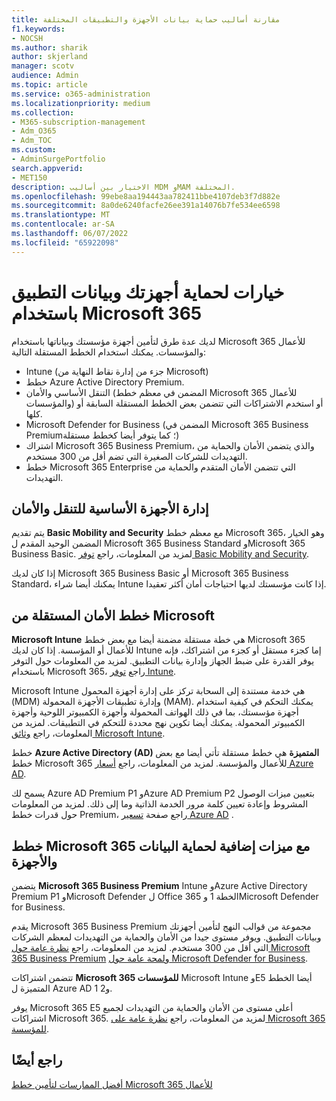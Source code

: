 ```yaml
---
title: مقارنة أساليب حماية بيانات الأجهزة والتطبيقات المختلفة
f1.keywords:
- NOCSH
ms.author: sharik
author: skjerland
manager: scotv
audience: Admin
ms.topic: article
ms.service: o365-administration
ms.localizationpriority: medium
ms.collection:
- M365-subscription-management
- Adm_O365
- Adm_TOC
ms.custom:
- AdminSurgePortfolio
search.appverid:
- MET150
description: الاختيار بين أساليب MDM وMAM المختلفة.
ms.openlocfilehash: 99ebe8aa194443aa782411bbe4107deb3f7d882e
ms.sourcegitcommit: 8a0de6240facfe26ee391a14076b7fe534ee6598
ms.translationtype: MT
ms.contentlocale: ar-SA
ms.lasthandoff: 06/07/2022
ms.locfileid: "65922098"
---
```

# <a name="options-for-protecting-your-devices-and-app-data-with-microsoft-365"></a>خيارات لحماية أجهزتك وبيانات التطبيق باستخدام Microsoft 365

لديك عدة طرق لتأمين أجهزة مؤسستك وبياناتها باستخدام Microsoft 365 للأعمال والمؤسسات. يمكنك استخدام الخطط المستقلة التالية:

- Intune (جزء من إدارة نقاط النهاية من Microsoft)
- خطط Azure Active Directory Premium.
- التنقل الأساسي والأمان (المضمن في معظم خطط Microsoft 365 للأعمال والمؤسسات) أو استخدم الاشتراكات التي تتضمن بعض الخطط المستقلة السابقة أو كلها.
- Microsoft Defender for Business (المضمن في Microsoft 365 Business Premium؛ كما يتوفر أيضا كخطط مستقلة)
- اشتراك Microsoft 365 Business Premium، والذي يتضمن الأمان والحماية من التهديدات للشركات الصغيرة التي تضم أقل من 300 مستخدم.
- خطط Microsoft 365 Enterprise التي تتضمن الأمان المتقدم والحماية من التهديدات.

## <a name="basic-mobility-and-security-device-management"></a>إدارة الأجهزة الأساسية للتنقل والأمان

يتم تقديم **Basic Mobility and Security** مع معظم خطط Microsoft 365، وهو الخيار المضمن الوحيد المقدم ل Microsoft 365 Business Standard وMicrosoft 365 Business Basic. لمزيد من المعلومات، راجع [توفر Basic Mobility and Security](../basic-mobility-security/choose-between-basic-mobility-and-security-and-intune.md#availability-of-basic-mobility-and-security-and-intune). 

إذا كان لديك Microsoft 365 Business Basic أو Microsoft 365 Business Standard، يمكنك أيضا شراء Intune إذا كانت مؤسستك لديها احتياجات أمان أكثر تعقيدا.
 
## <a name="microsoft-stand-alone-security-plans"></a>خطط الأمان المستقلة من Microsoft 

**Microsoft Intune** هي خطة مستقلة مضمنة أيضا مع بعض خطط Microsoft 365 للأعمال أو المؤسسة. إذا كان لديك Intune إما كجزء مستقل أو كجزء من اشتراكك، فإنه يوفر القدرة على ضبط الجهاز وإدارة بيانات التطبيق. لمزيد من المعلومات حول التوفر باستخدام Microsoft 365، راجع [توفر Intune](../basic-mobility-security/choose-between-basic-mobility-and-security-and-intune.md#availability-of-basic-mobility-and-security-and-intune).

Microsoft Intune هي خدمة مستندة إلى السحابة تركز على إدارة أجهزة المحمول (MDM) وإدارة تطبيقات الأجهزة المحمولة (MAM). يمكنك التحكم في كيفية استخدام أجهزة مؤسستك، بما في ذلك الهواتف المحمولة وأجهزة الكمبيوتر اللوحية وأجهزة الكمبيوتر المحمولة. يمكنك أيضا تكوين نهج محددة للتحكم في التطبيقات. لمزيد من المعلومات، راجع [وثائق Microsoft Intune](/mem/intune/).

خطط **Azure Active Directory (AD) المتميزة** هي خطط مستقلة تأتي أيضا مع بعض خطط Microsoft 365 للأعمال والمؤسسة. لمزيد من المعلومات، راجع [أسعار Azure AD](https://azure.microsoft.com/pricing/details/active-directory/).

يسمح لك Azure AD Premium P1 وAzure AD Premium P2 بتعيين ميزات الوصول المشروط وإعادة تعيين كلمة مرور الخدمة الذاتية وما إلى ذلك. لمزيد من المعلومات حول قدرات خطط Premium، راجع صفحة [تسعير Azure AD](https://azure.microsoft.com/pricing/details/active-directory/) .

## <a name="microsoft-365-plans-with-additional-device-and-data-protection-features"></a>خطط Microsoft 365 مع ميزات إضافية لحماية البيانات والأجهزة

يتضمن **Microsoft 365 Business Premium** Intune وAzure Active Directory Premium P1 وMicrosoft Defender ل Office 365 الخطة 1 وMicrosoft Defender for Business. 
 
يقدم Microsoft 365 Business Premium مجموعة من قوالب النهج لتأمين أجهزتك وبيانات التطبيق. ويوفر مستوى جيدا من الأمان والحماية من التهديدات لمعظم الشركات التي أقل من 300 مستخدم. لمزيد من المعلومات، راجع [نظرة عامة حول Microsoft 365 Business Premium](../../business-premium/index.md) [ولمحة عامة حول Microsoft Defender for Business](../../security/defender-business/mdb-overview.md).

تتضمن اشتراكات **Microsoft 365 للمؤسسات** Microsoft Intune وE5 أيضا الخطط المتميزة ل Azure AD 1 و2.

يوفر Microsoft 365 E5 أعلى مستوى من الأمان والحماية من التهديدات لجميع اشتراكات Microsoft 365. لمزيد من المعلومات، راجع [نظرة عامة على Microsoft 365 للمؤسسة](../../enterprise/microsoft-365-overview.md).

## <a name="see-also"></a>راجع أيضًا

[أفضل الممارسات لتأمين خطط Microsoft 365 للأعمال](../security-and-compliance/secure-your-business-data.md)